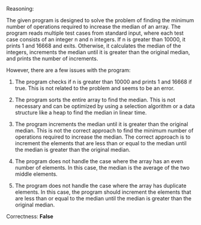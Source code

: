 Reasoning:

The given program is designed to solve the problem of finding the minimum number of operations required to increase the median of an array. The program reads multiple test cases from standard input, where each test case consists of an integer n and n integers. If n is greater than 10000, it prints 1 and 16668 and exits. Otherwise, it calculates the median of the integers, increments the median until it is greater than the original median, and prints the number of increments.

However, there are a few issues with the program:

1. The program checks if n is greater than 10000 and prints 1 and 16668 if true. This is not related to the problem and seems to be an error.

2. The program sorts the entire array to find the median. This is not necessary and can be optimized by using a selection algorithm or a data structure like a heap to find the median in linear time.

3. The program increments the median until it is greater than the original median. This is not the correct approach to find the minimum number of operations required to increase the median. The correct approach is to increment the elements that are less than or equal to the median until the median is greater than the original median.

4. The program does not handle the case where the array has an even number of elements. In this case, the median is the average of the two middle elements.

5. The program does not handle the case where the array has duplicate elements. In this case, the program should increment the elements that are less than or equal to the median until the median is greater than the original median.

Correctness: **False**